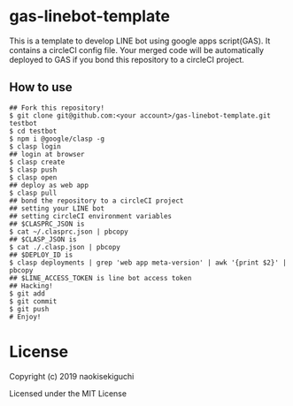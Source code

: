 # gas-linebot-template

This is a template to develop LINE bot using google apps script(GAS).
It contains a circleCI config file. Your merged code will be automatically deployed to GAS if you bond this repository to a circleCI project.

## How to use

```
## Fork this repository!
$ git clone git@github.com:<your account>/gas-linebot-template.git testbot
$ cd testbot
$ npm i @google/clasp -g
$ clasp login
## login at browser
$ clasp create
$ clasp push
$ clasp open
## deploy as web app
$ clasp pull
## bond the repository to a circleCI project
## setting your LINE bot
## setting circleCI environment variables
## $CLASPRC_JSON is
$ cat ~/.clasprc.json | pbcopy
## $CLASP_JSON is
$ cat ./.clasp.json | pbcopy
## $DEPLOY_ID is
$ clasp deployments | grep 'web app meta-version' | awk '{print $2}' | pbcopy
## $LINE_ACCESS_TOKEN is line bot access token
## Hacking!
$ git add
$ git commit
$ git push
# Enjoy!
```

# License
Copyright (c) 2019 naokisekiguchi

Licensed under the MIT License
